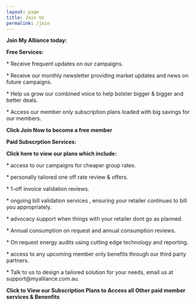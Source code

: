 ```yaml
---
layout: page
title: Join Us
permalink: /join
---
```


<p><b>Join My Alliance today:</b></p>
 <p><b>Free Services:</b></p>
    <p> * Receive frequent updates on our campaigns.</p>
    <p> * Receive our monthly newsletter providing market updates and news on future campaigns.</p>
    <p> * Help us grow our combined voice to help bolster bigger & bigger and better deals.</p>
    <p> * Access our member only subscription plans loaded with big savings for our members.</p>
<p>  </p>


        
<p><b>Click Join Now to become a free member </b></p>




<b><p>Paid Subscrption Services:</p></b>
<p><b>Click here to view our plans which include:</b>

</p>
        <p></p>  * access to our campaigns for cheaper group rates.
          <p>    * personally tailored one off rate review & offers.</p>
          <p>    * 1-off invoice validation reviews.</p>
          <p>    * ongoing bill validation services , ensuring your retailer continues to bill you appropriately.</p>
          <p>    * advocacy support when things with your retailer dont go as planned.</p>
          <p>    * Annual consumption on request and annual consumption reviews.</p>
          <p>    * On request energy audits using cutting edge technology and reporting.</p>
          <p>    * access to any upcoming member only benefits through our third party partners.</p>
       <p>      * Talk to us to design a tailored solution for your needs, email us at support@myalliance.com.au.</p>
  

<b><p> Click to View our Subscription Plans to Access all Other paid member services & Benenfits </b></p>















